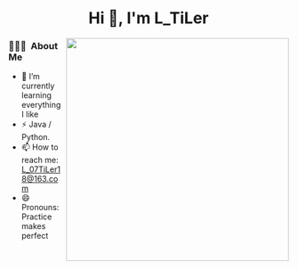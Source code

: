 <h1 align="center">Hi 👋, I'm L_TiLer</h1>

<span align="right">
  <img src="https://wakatime.com/share/@maya/68ae23b9-0a9e-442f-9851-cecd91ee628d.svg" style="width: 400px"; align="right";> </img>
</span>  

<h3> 👨🏻‍💻 &nbsp;About Me </h3>

- 🌱 I’m currently learning everything I like
- ⚡ Java / Python.            
- 📫 How to reach me: L_07TiLer18@163.com
- 😄 Pronouns: Practice makes perfect
